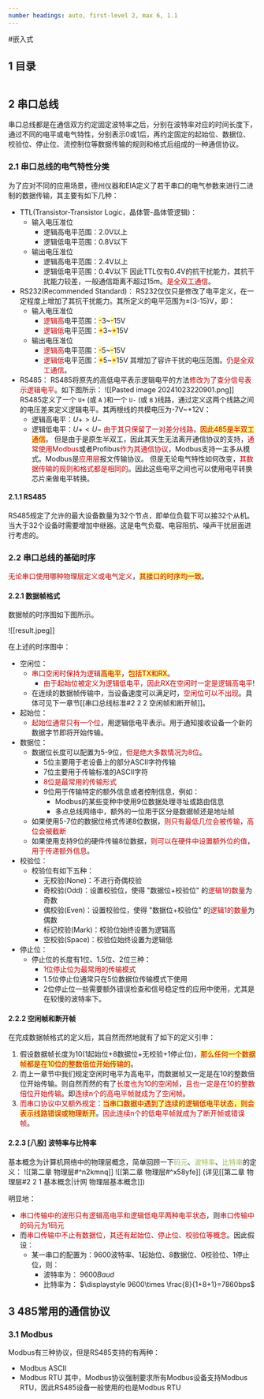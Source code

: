 ```yaml
---
number headings: auto, first-level 2, max 6, 1.1
---
```

#嵌入式 

## 1 目录

```toc
```

## 2 串口总线

串口总线都是在通信双方约定固定波特率之后，分别在波特率对应的时间长度下，通过不同的电平或电气特性，分别表示0或1后，再约定固定的起始位、数据位、校验位、停止位、流控制位等数据传输的规则和格式后组成的一种通信协议。

### 2.1 串口总线的电气特性分类

为了应对不同的应用场景，德州仪器和EIA定义了若干串口的电气参数来进行二进制的数据传输，其主要有如下几种：
- TTL(Transistor-Transistor Logic，晶体管-晶体管逻辑)：
	- 输入电压准位
		- 逻辑高电平范围：2.0V以上
		- 逻辑低电平范围：0.8V以下
	- 输出电压准位
		- 逻辑高电平范围：2.4V以上
		- 逻辑低电平范围：0.4V以下
	因此TTL仅有0.4V的抗干扰能力，其抗干扰能力较差，一般通信距离不超过15m。<font color="#c00000">是全双工通信</font>。
- RS232(Recommended Standard)：
	RS232仅仅只是修改了电平定义，在一定程度上增加了其抗干扰能力。其所定义的电平范围为±(3-15)V，即：
	- 输入电压准位
		- <font color="#c00000">逻辑高</font>电平范围：<span style="background:#fff88f"><font color="#c00000">-</font></span>3~<span style="background:#fff88f"><font color="#c00000">-</font></span>15V
		- <font color="#c00000">逻辑低</font>电平范围：<span style="background:#fff88f"><font color="#c00000">+</font></span>3~<span style="background:#fff88f"><font color="#c00000">+</font></span>15V
	- 输出电压准位
		- <font color="#c00000">逻辑高</font>电平范围：<span style="background:#fff88f"><font color="#c00000">-</font></span>5~<span style="background:#fff88f"><font color="#c00000">-</font></span>15V
		- <font color="#c00000">逻辑低</font>电平范围：<span style="background:#fff88f"><font color="#c00000">+</font></span>5~<span style="background:#fff88f"><font color="#c00000">+</font></span>15V
	其增加了容许干扰的电压范围。<font color="#c00000">仍是全双工通信</font>。
- RS485：
	RS485将原先的高低电平表示逻辑电平的方法<font color="#c00000">修改为了查分信号表示逻辑电平</font>。如下图所示：
	![[Pasted image 20241023220901.png]]
	RS485定义了一个 `U+` (或 `A` )和一个 `U-` (或 `B` )线路，通过定义这两个线路之间的电压差来定义逻辑电平。其两根线的共模电压为-7V~+12V：
	- 逻辑高电平：$U+>U-$
	- 逻辑低电平：$U+<U-$
	<font color="#c00000">由于其只保留了一对差分线路</font>，<span style="background:#fff88f"><font color="#c00000">因此485是半双工通信</font></span>。
	但是由于是原生半双工，因此其天生无法离开通信协议的支持，<font color="#c00000">通常使用Modbus</font>或者Profibus<font color="#c00000">作为其通信协议</font>，Modbus支持一主多从模式。Modbus是<font color="#c00000">应用层</font>报文传输协议。
但是无论电气特性如何改变，<font color="#c00000">其数据传输的规则和格式都是相同的</font>。因此这些电平之间也可以使用电平转换芯片来做电平转换。

#### 2.1.1 RS485

RS485规定了允许的最大设备数量为32个节点，即单位负载下可以接32个从机。当大于32个设备时需要增加中继器。这是电气负载、电容阻抗、噪声干扰层面进行考虑的。

### 2.2 串口总线的基础时序

<font color="#c00000">无论串口使用哪种物理层定义或电气定义</font>，<span style="background:#fff88f"><font color="#c00000">其接口的时序均一致</font></span>。

#### 2.2.1 数据帧格式

数据帧的时序图如下图所示。

![[result.jpeg]]

在上述的时序图中：
- 空闲位：
	- <font color="#c00000">串口空闲时保持为逻辑</font><span style="background:#fff88f"><font color="#c00000">高电平</font></span>，<span style="background:#fff88f"><font color="#c00000">包括TX和RX</font></span>。
		- <font color="#c00000">由于起始位被定义为逻辑低电平，因此RX在空闲时一定是逻辑高电平</font>!
	- 在连续的数据帧传输中，当设备速度可以满足时，<font color="#c00000">空闲位可以不出现</font>。具体可见下一章节[[串口总线标准#2 2 2 空闲帧和断开帧]]。
- 起始位：
	- <font color="#c00000">起始位通常只有一个位</font>，用逻辑低电平表示。用于通知接收设备一个新的数据字节即将开始传输。
- 数据位：
	- 数据位长度可以配置为5-9位，<font color="#c00000">但是绝大多数情况为8位</font>。
		- 5位主要用于老设备上的部分ASCII字符传输
		- 7位主要用于传输标准的ASCII字符
		- <font color="#c00000">8位是最常用的传输形式</font>
		- 9位用于传输特定的额外信息或者控制信息，例如：
			- Modbus的某些变种中使用9位数据处理寻址或路由信息
			- 多点总线网络中，额外的一位用于区分是数据帧还是地址帧
	- 如果使用5-7位的数据位格式传递8位数据，<font color="#c00000">则只有最低几位会被传输，高位会被截断</font>
	- 如果使用支持9位的硬件传输8位数据，<font color="#c00000">则可以在硬件中设置额外位的值</font>，<font color="#c00000">用于传递额外信息</font>。
- 校验位：
	- 校验位有如下五种：
		- 无校验(None)：不进行奇偶校验
		- 奇校验(Odd)：设置校验位，使得 "数据位+校验位" 的<font color="#c00000">逻辑1的数量</font>为奇数
		- 偶校验(Even)：设置校验位，使得 "数据位+校验位" 的<font color="#c00000">逻辑1的数量</font>为偶数
		- 标记校验(Mark)：校验位始终设置为逻辑高
		- 空校验(Space)：校验位始终设置为逻辑低
- 停止位：
	- 停止位的长度有1位、1.5位、2位三种：
		- <font color="#c00000">1位停止位为最常用的传输模式</font>
		- 1.5位停止位通常只在5位数据位传输模式下使用
		- 2位停止位一些需要额外错误检查和信号稳定性的应用中使用，尤其是在较慢的波特率下。

#### 2.2.2 空闲帧和断开帧

在完成数据帧格式的定义后，其自然而然地就有了如下的定义引申：
1. 假设数据帧长度为10(1起始位+8数据位+无校验+1停止位)，<span style="background:#fff88f"><font color="#c00000">那么任何一个数据帧都是在10位的整数倍位开始传输的</font></span>。
2. 而上一章节中我们规定空闲时电平为高电平，而数据帧又一定是在10的整数倍位开始传输。则自然而然的有了<font color="#c00000">长度也为10的空闲帧</font>，<font color="#c00000">且也一定是在10的整数倍位开始传输</font>。即<font color="#c00000">连续n个的高电平帧就成为了空闲帧</font>。
3. <font color="#c00000">而串口协议中又额外规定</font>：<span style="background:#fff88f"><font color="#c00000">当串口数据中遇到了连续的逻辑低电平状态，则会表示线路错误或物理断开</font></span>。<font color="#c00000">因此连续n个的低电平帧就成为了断开帧或错误帧</font>。

#### 2.2.3 \[八股\] 波特率与比特率

基本概念为计算机网络中的物理层概念，简单回顾一下<font color="#9bbb59">码元</font>、<font color="#9bbb59">波特率</font>、<font color="#9bbb59">比特率</font>的定义：
![[第二章 物理层#^n2kmnq]]
![[第二章 物理层#^x58yfe]]
(详见[[第二章 物理层#2 2 1 基本概念|计网 物理层基本概念]])

明显地：
- <font color="#c00000">串口传输中的波形只有逻辑高电平和逻辑低电平两种电平状态</font>，则<font color="#c00000">串口传输中的码元为1码元</font>
- 而<font color="#c00000">串口传输中不止有数据位，其还有起始位、停止位、校验位等概念</font>。因此假设：
	- 某一串口的配置为：9600波特率、1起始位、8数据位、0校验位、1停止位，则：
		- 波特率为： $9600Baud$
		- 比特率为： $\displaystyle 9600\times \frac{8}{1+8+1}=7860bps$

## 3 485常用的通信协议

### 3.1 Modbus

Modbus有三种协议，但是RS485支持的有两种：
- Modbus ASCII
- Modbus RTU
其中，Modbus协议强制要求所有Modbus设备支持Modbus RTU，因此RS485设备一般使用的也是Modbus RTU

